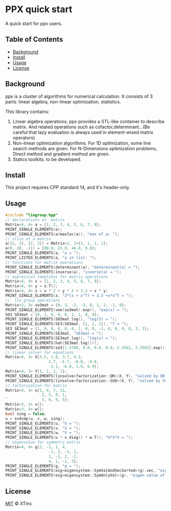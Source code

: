 # PPX quick start

A quick start for ppx users.

## Table of Contents

- [Background](#background)
- [Install](#install)
- [Usage](#usage)
- [License](#license)

## Background

ppx is a cluster of algorithms for numerical calculation. It consists of 3 parts: linear algebra, non-linear optimization, statistics.

This library contains:

1. Linear algebra operations. ppx provides a STL-like container to describe matrix. And related operations such as cofactor,determinant...(Be careful that lazy evaluation is always used in element-wised matrix operators)
2. Non-linear optimization algorithms. For 1D optimization, some line search methods are given.
For N-Dimensions optimization problems, Direct method and gradient method are given.  
3. Statics toolkits. to be developed.

## Install

This project requires CPP standard 14, and it's header-only.

## Usage

```cpp
#include "liegroup.hpp"
// declarations of  matrix
Matrix<4, 4> a = {1, 2, 3, 4, 5, 6, 7, 8};
PRINT_SINGLE_ELEMENTS(a);
PRINT_SINGLE_ELEMENTS(a(maxloc(a)), "max of a: ");
// slice of a matrix
a({2, 3}, {2, 3}) = Matrix<2, 2>{1, 1, 1, 1};
a(0, {0, -1}) = {89.0, 23.0, 44.0, 9.8};
PRINT_SINGLE_ELEMENTS(a, "a = ");
PRINT_LISTED_ELEMENTS(a, "a in list: ");
// functions for matrix operations
PRINT_SINGLE_ELEMENTS(determinant(a), "determinant(a) = ");
PRINT_SINGLE_ELEMENTS(inverse(a), "inverse(a) = ");
// expression templates for matrix operations
Matrix<4, 4> x = {1, 2, 3, 4, 5, 6, 7, 8};
Matrix<4, 4> y = x.T();
Matrix<4, 4> z = x * 2 + y * 2 + 3.3 + x * y;
PRINT_SINGLE_ELEMENTS(z, "2*(x + x^T) + 3.3 +x*x^T = ");
//  lie group operations
Matrix<3, 3> so3mat = {0, 3, -2, -3, 0, 1, 2, -1, 0};
PRINT_SINGLE_ELEMENTS(vee(so3mat).exp(), "exp(s) = ");
SO3 SO3mat = {0, 1, 0, 0, 0, 1, 1, 0, 0};
PRINT_SINGLE_ELEMENTS(SO3mat.log(), "log(S) = ");
PRINT_SINGLE_ELEMENTS(SE3(SO3mat, {1, 1, 1}), "T = ");
SE3 SE3mat = {1, 0, 0, 0, 0, 0, 1, 0, 0, -1, 0, 0, 0, 0, 3, 1};
PRINT_SINGLE_ELEMENTS(SE3mat, "SE3mat = ");
PRINT_SINGLE_ELEMENTS(SE3mat.log(), "log(s) = ");
PRINT_SINGLE_ELEMENTS(hat(SE3mat.log()));
PRINT_SINGLE_ELEMENTS(se3{1.5708, 0.0, 0.0, 0.0, 2.3562, 2.3562}.exp());
// linear solver for equations
Matrix<4, 3> X{3.5, 1.6, 3.7, 4.3,
                   2.7, -5.7, -0.8, -9.8,
                   -3.1, -6.0, 1.9, 6.9};
Matrix<4, 1> Y{1, 1, 1, 1};
PRINT_SINGLE_ELEMENTS(linsolve<factorization::QR>(X, Y), "solved by QR = ");
PRINT_SINGLE_ELEMENTS(linsolve<factorization::SVD>(X, Y), "solved by SVD = ");
// factorization for matrix
Matrix<4, 3> u{1, 4, 7, 11,
                2, 5, 8, 1,
`               3, 6, 9, 5};
Matrix<3, 1> v{};
Matrix<3, 3> w{};
bool sing = false;
u = svdcmp(u, v, w, sing);
PRINT_SINGLE_ELEMENTS(u, "U = ");
PRINT_SINGLE_ELEMENTS(v, "S = ");
PRINT_SINGLE_ELEMENTS(w, "V = ");
PRINT_SINGLE_ELEMENTS(u * v.diag() * w.T(), "U*S*V = ");
// eigenvalue for symmetry matrix
Matrix<4, 4> g{2, -1, 1, 4,
                   -1, 2, -1, 1,
                   1, -1, 2, -2,
                   4, 1, -2, 3};
PRINT_SINGLE_ELEMENTS(g, "g = ");
PRINT_SINGLE_ELEMENTS(eig<eigensystem::SymValAndVecSorted>(g).vec, "eigen vector of g : ");
PRINT_SINGLE_ELEMENTS(eig<eigensystem::SymOnlyVal>(g), "eigen value of g : ");

```

## License

[MIT](LICENSE) © XTinc
